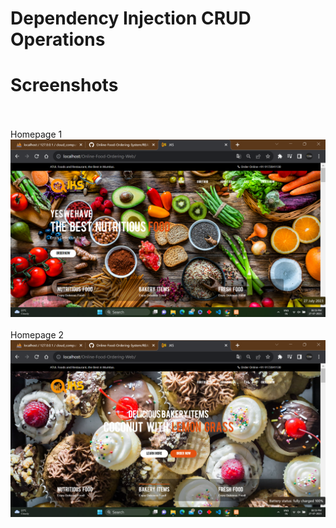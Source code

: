 # Dependency Injection CRUD Operations
# Screenshots
<br><br>
Homepage 1
<img src="https://github.com/ATULTHETE27/Online-Food-Ordering-System/blob/main/screenshots/Homepage1.png">
<br><br>
Homepage 2
<img src="https://github.com/ATULTHETE27/Online-Food-Ordering-System/blob/main/screenshots/Homepage2.png">
<br><br>
